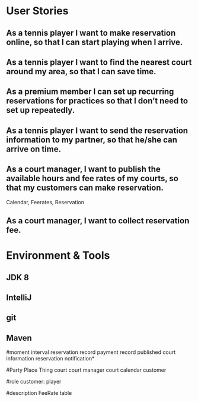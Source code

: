 # User Stories
## As a tennis player I want to make reservation online, so that I can start playing when I arrive.
## As a tennis player I want to find the nearest court around my area, so that I can save time.
## As a premium member I can set up recurring reservations for practices so that I don’t need to set up repeatedly.
## As a tennis player I want to send the reservation information to my partner, so that he/she can arrive on time.
## As a court manager, I want to publish the available hours and fee rates of my courts, so that my customers can make reservation.
Calendar,
Feerates,
Reservation

## As a court manager, I want to collect reservation fee.

# Environment & Tools
## JDK 8
## IntelliJ
## git
## Maven


#moment interval
reservation record
payment record
published court information
reservation notification*

#Party Place Thing
court
court manager
court calendar
customer

#role
customer: player

#description
FeeRate table
